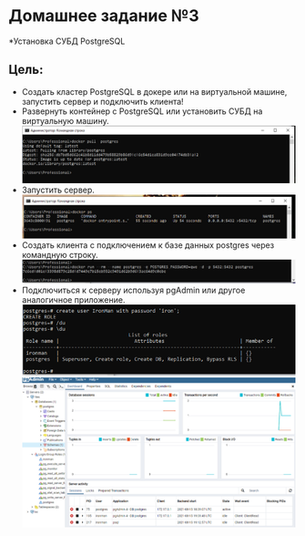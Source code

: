 # Домашнее задание №3

*Установка СУБД PostgreSQL

## Цель:

* Создать кластер PostgreSQL в докере или на виртуальной машине, запустить сервер и подключить клиента!<br/>
* Развернуть контейнер с PostgreSQL или установить СУБД на виртуальную машину.<br/>
  ![1](1.PNG) <br/>
* Запустить сервер. <br/>
  ![2](2.PNG)
* Создать клиента с подключением к базе данных postgres через командную строку.<br/>
  ![3](3.PNG)
* Подключиться к серверу используя pgAdmin или другое аналогичное приложение. <br/>
  ![4](4.PNG)
  ![5](5.PNG)